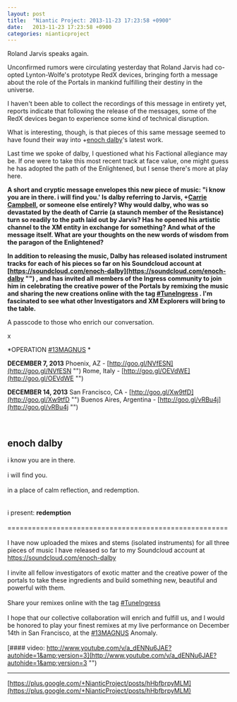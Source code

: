 ```yaml
---
layout: post
title:  "Niantic Project: 2013-11-23 17:23:58 +0900"
date:   2013-11-23 17:23:58 +0900
categories: nianticproject
---
```

Roland Jarvis speaks again.

Unconfirmed rumors were circulating yesterday that Roland Jarvis had co-opted Lynton-Wolfe's prototype RedX devices, bringing forth a message about the role of the Portals in mankind fulfilling their destiny in the universe.

I haven't been able to collect the recordings of this message in entirety yet, reports indicate that following the release of the messages, some of the RedX devices began to experience some kind of technical disruption.

What is interesting, though, is that pieces of this same message seemed to have found their way into +[enoch dalby](https://plus.google.com/114348053832535597563 "")'s latest work.

Last time we spoke of dalby, I questioned what his Factional allegiance may be. If one were to take this most recent track at face value, one might guess he has adopted the path of the Enlightened, but I sense there's more at play here.

**A short and cryptic message envelopes this new piece of music: "i know you are in there. i will find you.' Is dalby referring to Jarvis, ****+[Carrie Campbell](https://plus.google.com/101180225942784917383 "")****, or someone else entirely? Why would dalby, who was so devastated by the death of Carrie (a staunch member of the Resistance) turn so readily to the path laid out by Jarvis? Has he opened his artistic channel to the XM entity in exchange for something? And what of the message itself. What are your thoughts on the new words of wisdom from the paragon of the Enlightened?**

**In addition to releasing the music, Dalby has released isolated instrument tracks for each of his pieces so far on his Soundcloud account at ****[https://soundcloud.com/enoch-dalby](https://soundcloud.com/enoch-dalby "")**** , and has invited all members of the Ingress community to join him in celebrating the creative power of the Portals by remixing the music and sharing the new creations online with the tag  ****[#TuneIngress](https://plus.google.com/s/%23TuneIngress "")****  . I'm fascinated to see what other Investigators and XM Explorers will bring to the table.** 

A passcode to those who enrich our conversation.

x

*OPERATION  [#13MAGNUS](https://plus.google.com/s/%2313MAGNUS "") *

**DECEMBER 7, 2013**
Phoenix, AZ - [http://goo.gl/NVfESN](http://goo.gl/NVfESN "")
Rome, Italy - [http://goo.gl/OEVdWE](http://goo.gl/OEVdWE "")

**DECEMBER 14, 2013**
San Francisco, CA - [http://goo.gl/Xw9tfD](http://goo.gl/Xw9tfD "")
Buenos Aires, Argentina - [http://goo.gl/vRBu4j](http://goo.gl/vRBu4j "")<div class="shared"><br /><h2>enoch dalby</h2>i know you are in there.<br /><br />i will find you.<br /><br />in a place of calm reflection, and redemption.<br /><br /><br />i present: <b>redemption</b><br /><br />======================================================<br /><br />I have now uploaded the mixes and stems (isolated instruments) for all three pieces of music I have released so far to my Soundcloud account at <a href="https://soundcloud.com/enoch-dalby" class="ot-anchor">https://soundcloud.com/enoch-dalby</a><br /><br />I invite all fellow investigators of exotic matter and the creative power of the portals to take these ingredients and build something new, beautiful and powerful with them.<br /><br />Share your remixes online with the tag  <a rel="nofollow" class="ot-hashtag" href="https://plus.google.com/s/%23TuneIngress">#TuneIngress</a>  <br /><br />I hope that our collective collaboration will enrich and fulfill us, and I would be honored to play your finest remixes at my live performance on December 14th in San Francisco, at the  <a rel="nofollow" class="ot-hashtag" href="https://plus.google.com/s/%2313MAGNUS">#13MAGNUS</a>  Anomaly.<br /><br /></div>
[#### video: http://www.youtube.com/v/a_dENNu6JAE?autohide=1&amp;version=3](http://www.youtube.com/v/a_dENNu6JAE?autohide=1&amp;version=3 "")
- - -
[https://plus.google.com/+NianticProject/posts/hHbfbrpyMLM](https://plus.google.com/+NianticProject/posts/hHbfbrpyMLM)
